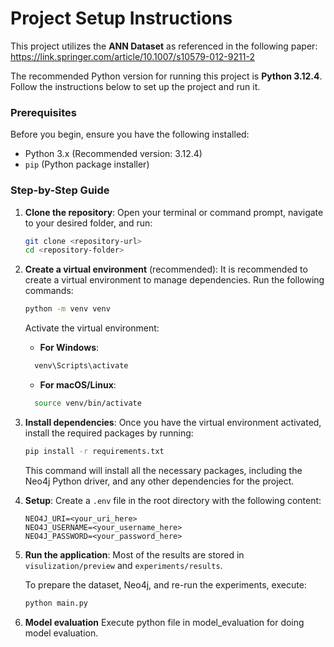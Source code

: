 # Project Setup Instructions

This project utilizes the **ANN Dataset** as referenced in the following paper:  
https://link.springer.com/article/10.1007/s10579-012-9211-2

The recommended Python version for running this project is **Python 3.12.4**. Follow the instructions below to set up the project and run it.

### Prerequisites
Before you begin, ensure you have the following installed:
- Python 3.x (Recommended version: 3.12.4)
- `pip` (Python package installer)

### Step-by-Step Guide

1. **Clone the repository**:
   Open your terminal or command prompt, navigate to your desired folder, and run:
   
   ```bash
   git clone <repository-url>
   cd <repository-folder>
   ```

2. **Create a virtual environment** (recommended):
   It is recommended to create a virtual environment to manage dependencies.
   Run the following commands:
   
   ```bash
   python -m venv venv
   ```

   Activate the virtual environment:
   - **For Windows**:
   
   ```bash
     venv\Scripts\activate
   ```
     
   - **For macOS/Linux**:
   
   ```bash
     source venv/bin/activate
   ```

3. **Install dependencies**:
   Once you have the virtual environment activated, install the required packages by running:
   
   ```bash
   pip install -r requirements.txt
   ```

   This command will install all the necessary packages, including the Neo4j Python driver, and any other dependencies for the project.

4. **Setup**:
   Create a `.env` file in the root directory with the following content:

   ```env
   NEO4J_URI=<your_uri_here>
   NEO4J_USERNAME=<your_username_here>
   NEO4J_PASSWORD=<your_password_here>
   ```

5. **Run the application**:
   Most of the results are stored in `visulization/preview` 
   and `experiments/results`. 

   To prepare the dataset, Neo4j, and re-run the experiments, execute:

   ```bash
   python main.py
   ```

6. **Model evaluation**
   Execute python file in model_evaluation for doing model evaluation.